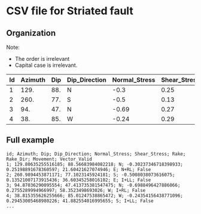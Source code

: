 # CSV file for Striated fault

## Organization
Note:
- The order is irrelevant
- Capital case is irrelevant.


|Id| Azimuth| Dip| Dip_Direction| Normal_Stress| Shear_Stress| Rake| Rake_Dir| Movement| Vector_Valid|
| ------------ | ------------- | ------------------ | ------------ | ------------ | ------------- | ------------------ | ------------ |------------------ | ------------ |
| 1| 129.| 88.| N| -0.3| 0.25| 21.60| E| N+RL| False| 
| 2| 260.| 77.| S| -0.5| 0.13| 36.60| E| I+LL| False| 
| 3| 94.| 47.| N| -0.69| 0.27| 58.35| W| I+RL| False| 
| 4| 38.| 85.| W| -0.24| 0.29| 41.88| S| I+LL|  False| 


## Full example
```csv
id; Azimuth; Dip; Dip_Direction; Normal_Stress; Shear_Stress; Rake; Rake_Dir; Movement; Vector_Valid
1; 129.80635255516185; 88.56683984082218; N; -0.30237346718398933; 0.25198891678360597; 21.60421627074946; E; N+RL; False
2; 260.9894453871171; 77.1023145924181; S; -0.5008038073616075; 0.13521007173915436; 36.60345258016102; E; I+LL; False
3; 94.87036290095554; 47.413735381547475; N; -0.6988496427886066; 0.2755289994966997; 58.3523498693026; W; I+RL; False
4; 38.815355626255666; 85.01247538865472; W; -0.24354156438771096; 0.29453005468980226; 41.882554016995655; S; I+LL; False
...
```